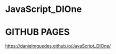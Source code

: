 # JavaScript_DIOne
 
 
 # **GITHUB PAGES**
 https://danielmguedes.github.io/JavaScript_DIOne/
 
 
 
